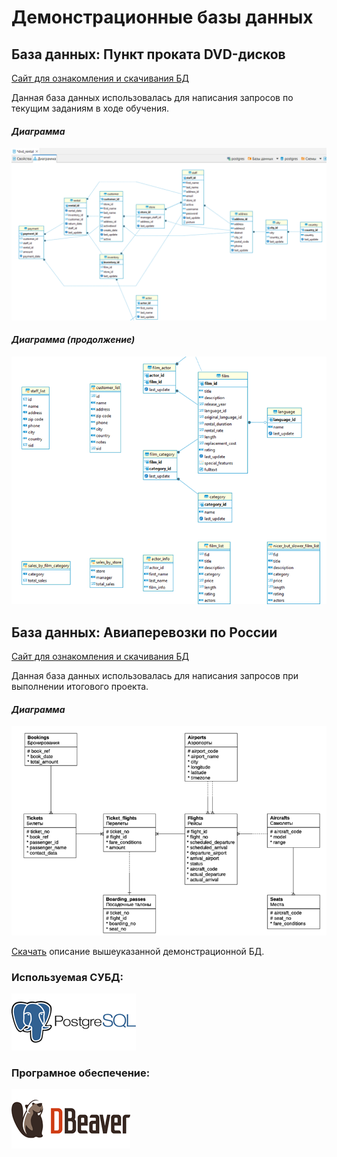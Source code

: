 
# **Демонстрационные базы данных**

## База данных: Пункт проката DVD-дисков

[Сайт для ознакомления и скачивания БД](https://www.postgresqltutorial.com/postgresql-getting-started/postgresql-sample-database/)

Данная база данных использовалась для написания запросов по текущим заданиям в ходе обучения.

#### *Диаграмма*
![](img/dvd_rental_1.png) 
#### *Диаграмма (продолжение)*
![](img/dvd_rental_2.png) 

## База данных: Авиаперевозки по России

[Сайт для ознакомления и скачивания БД](https://postgrespro.ru/education/demodb)

Данная база данных использовалась для написания запросов при выполнении итогового проекта.

#### *Диаграмма*

![](img/air_transportation.png) 

[Скачать](https://drive.google.com/file/d/1oD0C3zaAY2OJeGboCQoRmK5RziDjR-4J/view?usp=sharing) описание вышеуказанной демонстрационной БД.

### Используемая СУБД:

![](img/postgre_sql.png)

### Програмное обеспечение:
![](img/dbeaver.png)